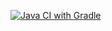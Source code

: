 [![Java CI with Gradle](https://github.com/Ki-Pi-Avada/Page-Object-s/actions/workflows/gradle.yml/badge.svg)](https://github.com/Ki-Pi-Avada/Page-Object-s/actions/workflows/gradle.yml)
